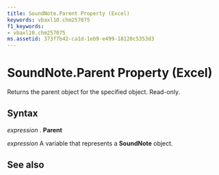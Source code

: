```yaml
---
title: SoundNote.Parent Property (Excel)
keywords: vbaxl10.chm257075
f1_keywords:
- vbaxl10.chm257075
ms.assetid: 373f7b42-ca1d-1eb9-e499-18120c5353d3
---
```



# SoundNote.Parent Property (Excel)

Returns the parent object for the specified object. Read-only.


## Syntax

 _expression_ . **Parent**

 _expression_ A variable that represents a **SoundNote** object.


## See also



